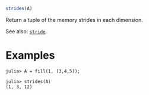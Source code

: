 ```julia
strides(A)
```

Return a tuple of the memory strides in each dimension.

See also: [`stride`](@ref).

# Examples

```jldoctest
julia> A = fill(1, (3,4,5));

julia> strides(A)
(1, 3, 12)
```
